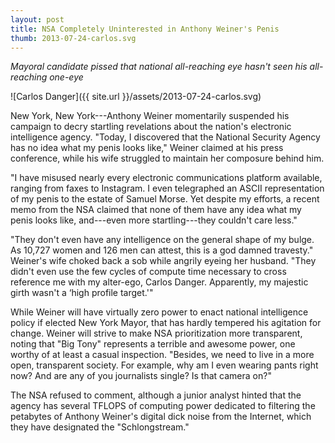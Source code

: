 ```yaml
---
layout: post
title: NSA Completely Uninterested in Anthony Weiner's Penis
thumb: 2013-07-24-carlos.svg
---
```


*Mayoral candidate pissed that national all-reaching eye hasn't seen his all-reaching one-eye*

![Carlos Danger]({{ site.url }}/assets/2013-07-24-carlos.svg)

New York, New York---Anthony Weiner momentarily suspended his campaign to decry startling revelations about the nation's electronic intelligence agency. "Today, I discovered that the National Security Agency has no idea what my penis looks like," Weiner claimed at his press conference, while his wife struggled to maintain her composure behind him.

"I have misused nearly every electronic communications platform available, ranging from faxes to Instagram. I even telegraphed an ASCII representation of my penis to the estate of Samuel Morse. Yet despite my efforts, a recent memo from the NSA claimed that none of them have any idea what my penis looks like, and---even more startling---they couldn't care less." 

"They don't even have any intelligence on the general shape of my bulge. As 10,727 women and 126 men can attest, this is a god damned travesty." Weiner's wife choked back a sob while angrily eyeing her husband. "They didn't even use the few cycles of compute time necessary to cross reference me with my alter-ego, Carlos Danger. Apparently, my majestic girth wasn't a ‘high profile target.'"

While Weiner will have virtually zero power to enact national intelligence policy if elected New York Mayor, that has hardly tempered his agitation for change. Weiner will strive to make NSA prioritization more transparent, noting that "Big Tony" represents a terrible and awesome power, one worthy of at least a casual inspection. "Besides, we need to live in a more open, transparent society. For example, why am I even wearing pants right now? And are any of you journalists single? Is that camera on?"

The NSA refused to comment, although a junior analyst hinted that the agency has several TFLOPS of computing power dedicated to filtering the petabytes of Anthony Weiner's digital dick noise from the Internet, which they have designated the "Schlongstream."
